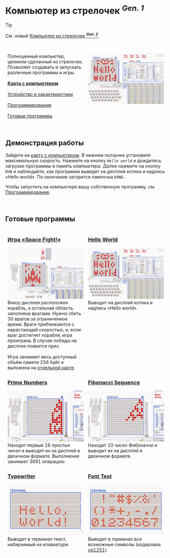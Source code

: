 ﻿# Компьютер из стрелочек <sup>*Gen. 1*</sup>

> [!TIP]
> См. новый [Компьютер из стрелочек <sup>***Gen. 2***</sup>](../computer-v2/README.md).

<br>

<table>
  <thead>
    <tr>
      <td valign="top" width="50%">
        Полноценный компьютер, целиком сделанный из стрелочек. Позволяет создавать и запускать
        различные программы и игры.<br><br>
        <a href="https://logic-arrows.io/map-lVeJ9jtX"><b>Карта с компьютером</b></a><br><br>
        <a href="specification.md">Устройство и характеристики</a><br><br>
        <a href="programming.md">Программирование</a><br><br>
        <a href="#examples">Готовые программы</a>
      </td>
      <td valign="top">
        <a href="https://logic-arrows.io/map-lVeJ9jtX"><img src="img/summary.jpg"
            alt="Компьютер из стрелочек (Gen. 1)"></a>
      </td>
    </tr>
  </thead>
</table>
<br>


## Демонстрация работы
Зайдите на [карту с компьютером](https://logic-arrows.io/map-lVeJ9jtX). В нижнем ползунке установите
максимальную скорость. Нажмите на кнопку `Hello world` и дождитесь загрузки программы в память
компьютера. Далее нажмите на кнопку `RUN` и наблюдайте, как программа выведет на дисплей котика и
надпись «Hello world». По окончании загорится лампочка `DONE`.

Чтобы запустить на компьютере вашу собственную программу, см. [Программирование](programming.md).
<br><br><br>


## <a name="examples"></a>Готовые программы
<table>
  <thead>
    <tr>
      <td valign="top" width="50%">
        <h3><a href="asm/space-fight.asm">Игра «Space Fight!»</a></h3>
        <a href="asm/space-fight.asm"><img src="img/space-fight.jpg"
            alt="Игра «Space Fight!»"></a><br>
        Внизу дисплея расположен корабль, а остальная область заполнена врагами. Нужно сбить 30
        врагов за ограниченное время. Враги приближаются с нарастающей скоростью, и, если враг
        достигнет корабля, игра проиграна. В случае победы на дисплее появится приз.<br><br>
        Игра занимает весь доступный объём памяти 256 байт и выложена на
        <a href="https://logic-arrows.io/map-space-fight">отдельной карте</a>.
      </td>
      <td valign="top">
        <h3><a href="asm/hello-world.asm">Hello World</a></h3>
        <a href="asm/hello-world.asm"><img src="img/summary.jpg" alt="Hello World"></a><br>
        Выводит на дисплей котика и надпись «Hello world».
      </td>
    </tr>
    <tr>
      <td valign="top">
        <h3><a href="asm/prime-numbers.asm">Prime Numbers</a></h3>
        <a href="asm/prime-numbers.asm"><img src="img/prime-numbers.jpg"
            alt="Prime Numbers"></a><br>
        Находит первые 16 простых чисел и выводит их на дисплей в двоичном формате. Выполнение
        занимает 3691 операцию.
      </td>
      <td valign="top">
        <h3><a href="asm/fibonacci-sequence.asm">Fibonacci Sequence</a></h3>
        <a href="asm/fibonacci-sequence.asm"><img src="img/fibonacci-sequence.jpg"
            alt="Fibonacci Sequence"></a><br>
        Находит 10 чисел Фибоначчи и выводит их на дисплей в двоичном формате.
      </td>
    </tr>
    <tr>
      <td valign="top">
        <h3><a href="asm/typewriter.asm">Typewriter</a></h3>
        <a href="asm/typewriter.asm"><img src="img/terminal.jpg" alt="Typewriter"></a><br>
        Выводит в терминал текст, набираемый на клавиатуре.
      </td>
      <td valign="top">
        <h3><a href="asm/font-test.asm">Font Test</a></h3>
        <a href="asm/font-test.asm"><img src="img/font-test.jpg" alt="Font Test"></a><br>
        Выводит в терминал все возможные символы (кодировка
        <a href="https://ru.wikipedia.org/wiki/Windows-1251">cp1251</a>).
      </td>
    </tr>
  </thead>
</table>
